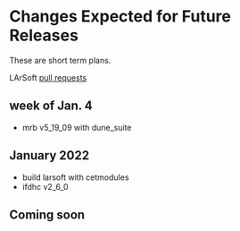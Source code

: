 Changes Expected for Future Releases
==============================================================================

These are short term plans.

LArSoft [pull requests](https://github.com/orgs/LArSoft/projects/2)

week of Jan. 4
---------------------------------

-   mrb v5\_19\_09 with dune\_suite

January 2022
------------------------------

-   build larsoft with cetmodules
-   ifdhc v2\_6\_0

Coming soon
----------------------------

